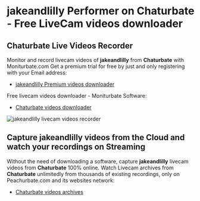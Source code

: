 # jakeandlilly Performer on Chaturbate - Free LiveCam videos downloader

## Chaturbate Live Videos Recorder

Monitor and record livecam videos of **jakeandlilly** from **Chaturbate** with Moniturbate.com
Get a premium trial for free by just and only registering with your Email address:
* [jakeandlilly Premium videos downloader](https://moniturbate.com/request-demo-licence-key.html)

Free livecam videos downloader - Moniturbate Software:
* [Chaturbate videos downloader](https://moniturbate.com/moniturbate-download-software.html)

![jakeandlilly livecam videos recorder](https://peachurnet.com/templates/moniturbate-software.png)


## Capture jakeandlilly videos from the Cloud and watch your recordings on Streaming

Without the need of downloading a software, capture **jakeandlilly** livecam videos from **Chaturbate** 100% online.
Watch Livecam archives from **Chaturbate** unlimitedly from thousands of existing recordings, only on Peachurbate.com and its websites network:
* [Chaturbate videos archives](https://peachurnet.com/)